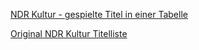 
<p>
<a href="./templates/index.html">NDR Kultur - gespielte Titel in einer Tabelle</a>  
</p>

<p>
<a href="https://www.ndr.de/kultur/programm/titelliste1212.html">Original NDR Kultur Titelliste</a>  
</p>








